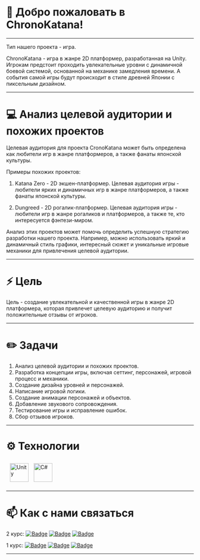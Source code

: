 # 👋 Добро пожаловать в ChronoKatana!

---

Тип нашего проекта - игра.

ChronoKatana - игра в жанре 2D платформер, разработанная на Unity. Игрокам предстоит проходить увлекательные уровни с динамичной боевой системой, основанной на механике замедления времени. А события самой игры будут происходит в стиле древней Японии с пиксельным дизайном.

---

# 💻 Анализ целевой аудитории и похожих проектов

Целевая аудитория для проекта СronoKatana может быть определена как любители игр в жанре платформеров, а также фанаты японской культуры.

Примеры похожих проектов:

1. Katana Zero - 2D экшен-платформер. Целевая аудитория игры - любители ярких и динамичных игр в жанре платформеров, а также фанаты японской культуры.

2. Dungreed - 2D рогалик-платформер. Целевая аудитория игры - любители игр в жанре рогаликов и платформеров, а также те, кто интересуется фэнтези-миром.

Анализ этих проектов может помочь определить успешную стратегию разработки нашего проекта. Например, можно использовать яркий и динамичный стиль графики, интересный сюжет и уникальные игровые механики для привлечения целевой аудитории.

---

# ⚡ Цель

Цель - создание увлекательной и качественной игры в жанре 2D платформера, которая привлечет целевую аудиторию и получит положительные отзывы от игроков.

---

# ✏️ Задачи
1. Анализ целевой аудитории и похожих проектов.
2. Разработка концепции игры, включая сеттинг, персонажей, игровой процесс и механики.
3. Создание дизайна уровней и персонажей.
4. Написание игровой логики.
5. Создание анимации персонажей и объектов.
6. Добавление звукового сопровождения.
7. Тестирование игры и исправление ошибок.
8. Сбор отзывов игроков.

---

# ⚙️ Технологии
<p align="left">
<a href="https://unity.com/" target="_blank"><img style="margin: 10px" src="https://profilinator.rishav.dev/skills-assets/unity.png" alt="Unity" height="50" /></a>  
  <a href="https://docs.microsoft.com/en-us/dotnet/csharp/" target="_blank" rel="noreferrer"><img src="https://raw.githubusercontent.com/danielcranney/readme-generator/main/public/icons/skills/csharp-colored.svg" width="50" height="50" alt="C#" /></a>
</p>

---

# 📫 Как с нами связаться
2 курс:
<a>[![Badge](https://img.shields.io/badge/artem-%232E87FB.svg?&style=for-the-badge&logo=vk&logoColor=white)](https://vk.com/forealtema)
[![Badge](https://img.shields.io/badge/roman-%232E87FB.svg?&style=for-the-badge&logo=vk&logoColor=white)](https://vk.com/romanborisenk0)
[![Badge](https://img.shields.io/badge/danil-%232E87FB.svg?&style=for-the-badge&logo=vk&logoColor=white)](https://vk.com/danissemoo)</a>

1 курс:
<a>[![Badge](https://img.shields.io/badge/ivan-%232E87FB.svg?&style=for-the-badge&logo=vk&logoColor=white)](https://vk.com/enot_tuktik)
[![Badge](https://img.shields.io/badge/mihail-%232E87FB.svg?&style=for-the-badge&logo=vk&logoColor=white)](https://vk.com/kto___t0)
[![Badge](https://img.shields.io/badge/aleksandr-%232E87FB.svg?&style=for-the-badge&logo=vk&logoColor=white)](https://vk.com/ssv872)
</a>

---
